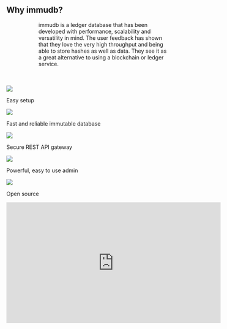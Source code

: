 <page-section id="immudb-video-section" style="padding: 180px 0 320px !important;">
<i-container>
<i-row>
<i-column>
<div class="section-center">

## Why immudb?
<p style="width: 66.66%; margin: 0 auto 48px;">
immudb is a ledger database that has been developed with performance, scalability and versatility in mind. The user feedback has shown that they love the very high throughput and being able to store hashes as well as data. They see it as a great alternative to using a blockchain or ledger service.
</p>

</div>
</i-column>
</i-row>
<i-row>
<i-column>
    <div class="video-features">
				<div class="video-feature-items">
					<div class="video-feature-item">
						<img class="cn-icon" src="/icons/easy_setup.svg">
						<p>Easy setup</p>
					</div>
					<div class="video-feature-item">
						<img class="cn-icon" src="/icons/reliable_database.svg">
						<p>Fast and reliable immutable database</p>
					</div>
					<div class="video-feature-item">
						<img class="cn-icon" src="/icons/secure_api.svg">
						<p>Secure REST API gateway</p>
					</div>
					<div class="video-feature-item">
						<img class="cn-icon" src="/icons/admin.svg">
						<p>Powerful, easy to use admin</p>
					</div>
					<div class="video-feature-item">
						<img class="cn-icon" src="/icons/open_source.svg">
						<p>Open source</p>
					</div>
				</div>
        <div class="video">
            <div class="_embed _embed-16by9">
                <iframe width="560" height="315" frameborder="0"
                        src="https://www.youtube.com/embed/rQ4iZAM14m0?controls=0"
                        allow="accelerometer; autoplay; encrypted-media; gyroscope; picture-in-picture"
                        allowfullscreen></iframe>
            </div>
        </div>
        <!-- <ul>
            <li>
                <fa icon="check-circle"></fa>
                Easy setup
            </li>
            <li>
                <fa icon="check-circle"></fa>
                Fast and reliable immutable database
            </li>
            <li>
                <fa icon="check-circle"></fa>
                Secure REST API gateway
            </li>
            <li>
                <fa icon="check-circle"></fa>
                Powerful, easy to use admin
            </li>
            <li>
                <fa icon="check-circle"></fa>
                Open source
            </li>
        </ul> -->
    </div>
</i-column>
</i-row>
</i-container>
</page-section>
